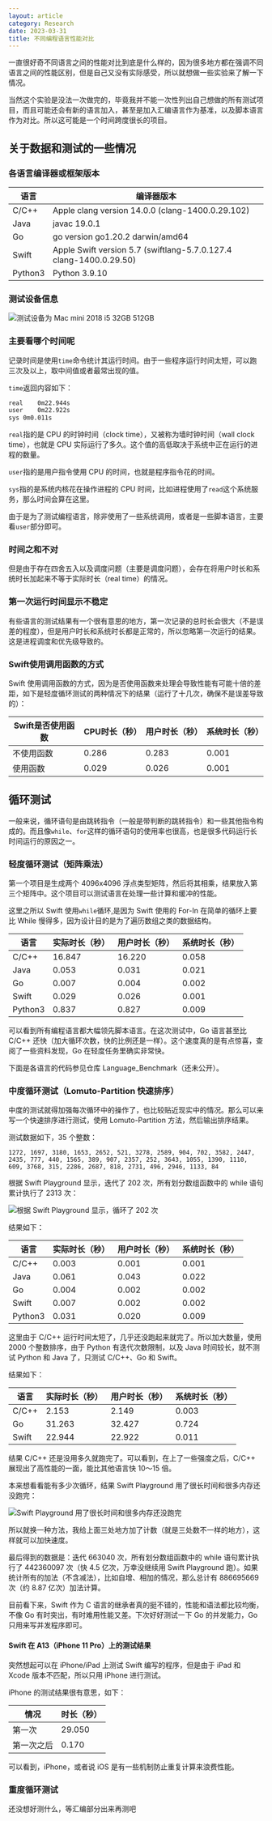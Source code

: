 ```yaml
---
layout: article
category: Research
date: 2023-03-31
title: 不同编程语言性能对比
---
```

<!-- excerpt-start -->
一直很好奇不同语言之间的性能对比到底是什么样的，因为很多地方都在强调不同语言之间的性能区别，但是自己又没有实际感受，所以就想做一些实验来了解一下情况。

当然这个实验是没法一次做完的，毕竟我并不能一次性列出自己想做的所有测试项目，而且可能还会有新的语言加入，甚至是加入汇编语言作为基准，以及脚本语言作为对比。所以这可能是一个时间跨度很长的项目。

## 关于数据和测试的一些情况
### 各语言编译器或框架版本

|语言|编译器版本|
|-|-|
|C/C++|Apple clang version 14.0.0 (clang-1400.0.29.102)|
|Java|javac 19.0.1|
|Go|go version go1.20.2 darwin/amd64|
|Swift|Apple Swift version 5.7 (swiftlang-5.7.0.127.4 clang-1400.0.29.50)|
|Python3|Python 3.9.10|


### 测试设备信息

<img alt="测试设备为 Mac mini 2018 i5 32GB 512GB" src="/assets/images/6f2d7d1340f9bf31c514e309bbcadf45.png" style="box-shadow: 0px 0px 0px 0px">


### 主要看哪个时间呢
记录时间是使用`time`命令统计其运行时间。由于一些程序运行时间太短，可以跑三次及以上，取中间值或者最常出现的值。

`time`返回内容如下：

```bash
real	0m22.944s
user	0m22.922s
sys	0m0.011s
```

`real`指的是 CPU 的时钟时间（clock time），又被称为墙时钟时间（wall clock time），也就是 CPU 实际运行了多久。这个值的高低取决于系统中正在运行的进程的数量。

`user`指的是用户指令使用 CPU 的时间，也就是程序指令花的时间。

`sys`指的是系统内核花在操作进程的 CPU 时间，比如进程使用了`read`这个系统服务，那么时间会算在这里。

由于是为了测试编程语言，除非使用了一些系统调用，或者是一些脚本语言，主要看`user`部分即可。

### 时间之和不对
但是由于存在四舍五入以及调度问题（主要是调度问题），会存在将用户时长和系统时长加起来不等于实际时长（real time）的情况。

### 第一次运行时间显示不稳定
有些语言的测试结果有一个很有意思的地方，第一次记录的总时长会很大（不是误差的程度），但是用户时长和系统时长都是正常的，所以忽略第一次运行的结果。这是进程调度和优先级导致的。

### Swift使用调用函数的方式
Swift 使用调用函数的方式，因为是否使用函数来处理会导致性能有可能十倍的差距，如下是轻度循环测试的两种情况下的结果（运行了十几次，确保不是误差导致的）：

|Swift是否使用函数|CPU时长（秒）|用户时长（秒）|系统时长（秒）|
|-|-|-|-|
|不使用函数|0.286|0.283|0.001|
|使用函数|0.029|0.026|0.001|

## 循环测试
一般来说，循环语句是由跳转指令（一般是带判断的跳转指令）和一些其他指令构成的。而且像`while`、`for`这样的循环语句的使用率也很高，也是很多代码运行长时间运行的原因之一。

### 轻度循环测试（矩阵乘法）
第一个项目是生成两个 4096x4096 浮点类型矩阵，然后将其相乘，结果放入第三个矩阵中。这个项目可以测试语言在处理一些计算和缓冲的性能。

这里之所以 Swift 使用`while`循环,是因为 Swift 使用的 For-In 在简单的循环上要比 While 慢得多，因为设计目的是为了遍历数组之类的数据结构。

|语言|实际时长（秒）|用户时长（秒）|系统时长（秒）|
|-|-|-|-|
|C/C++|16.847|16.220|0.058|
|Java|0.053|0.031|0.021|
|Go|0.007|0.004|0.002|
|Swift|0.029|0.026|0.001|
|Python3|0.837|0.827|0.009|

可以看到所有编程语言都大幅领先脚本语言。在这次测试中，Go 语言甚至比 C/C++ 还快（加大循环次数，快的比例还是一样）。这个速度真的是有点惊喜，查阅了一些资料发现，Go 在轻度任务里确实非常快。

下面是各语言的代码参见仓库 Language_Benchmark（还未公开）。


### 中度循环测试（Lomuto-Partition 快速排序）
中度的测试就得加强每次循环中的操作了，也比较贴近现实中的情况。那么可以来写一个快速排序进行测试，使用 Lomuto-Partition 方法，然后输出排序结果。

测试数据如下，35 个整数：

```
1272, 1697, 3180, 1653, 2652, 521, 3278, 2589, 904, 702, 3582, 2447, 2435, 777, 440, 1565, 389, 907, 2357, 252, 3643, 1055, 1390, 1110, 609, 3768, 315, 2286, 2687, 818, 2731, 496, 2946, 1133, 84
```

根据 Swift Playground 显示，迭代了 202 次，所有划分数组函数中的 while 语句累计执行了 2313 次：

<img alt="根据 Swift Playground 显示，循环了 202 次" src="/assets/images/6acb96738d55b4fffa93e4e5da0cc41f.png" style="box-shadow: 0px 0px 0px 0px">

结果如下：

|语言|实际时长（秒）|用户时长（秒）|系统时长（秒）|
|-|-|-|-|
|C/C++|0.003|0.001|0.001|
|Java|0.061|0.043|0.022|
|Go|0.004|0.002|0.002|
|Swift|0.007|0.002|0.002|
|Python3|0.031|0.020|0.009|

这里由于 C/C++ 运行时间太短了，几乎还没跑起来就完了。所以加大数量，使用 2000 个整数排序，由于 Python 有迭代次数限制，以及 Java 时间较长，就不测试 Python 和 Java 了，只测试 C/C++、Go 和 Swift。

结果如下：

|语言|实际时长（秒）|用户时长（秒）|系统时长（秒）|
|-|-|-|-|
|C/C++|2.153|2.149|0.003|
|Go|31.263|32.427|0.724|
|Swift|22.944|22.922|0.011|

结果 C/C++ 还是没用多久就跑完了。可以看到，在上了一些强度之后，C/C++ 展现出了高性能的一面，能比其他语言快 10～15 倍。

本来想看看能有多少次循环，结果 Swift Playground 用了很长时间和很多内存还没跑完：

![Swift Playground 用了很长时间和很多内存还没跑完](/assets/images/ac61c9a01dcf8f45f86c34ab35a0d2fb.png)

所以就换一种方法，我给上面三处地方加了计数（就是三处数不一样的地方），这样就可以加快速度。

最后得到的数据是：迭代 663040 次，所有划分数组函数中的 while 语句累计执行了 442360097 次（快 4.5 亿次，万幸没继续用 Swift Playground 跑）。如果统计所有的加法（不含减法），比如自增、相加的情况，那么总计有 886695669 次（约 8.87 亿次）加法计算。

目前看下来，Swift 作为 C 语言的继承者真的挺不错的，性能和语法都比较均衡，不像 Go 有时突出，有时难用性能又差。下次好好测试一下 Go 的并发能力，Go 只用来写并发程序即可。

#### Swift 在 A13（iPhone 11 Pro）上的测试结果

突然想起可以在 iPhone/iPad 上测试 Swift 编写的程序，但是由于 iPad 和 Xcode 版本不匹配，所以只用 iPhone 进行测试。

iPhone 的测试结果很有意思，如下：

|情况|时长（秒）|
|-|-|
|第一次|29.050|
|第一次之后|0.170|

可以看到，iPhone，或者说 iOS 是有一些机制防止重复计算来浪费性能。


### 重度循环测试
还没想好测什么，等汇编部分出来再测吧